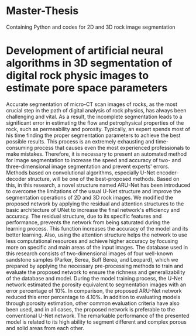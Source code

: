 # Master-Thesis
Containing Python and codes for 2D and 3D rock image segmentation

# Development of artificial neural algorithms in 3D segmentation of digital rock physic images to estimate pore space parameters

Accurate segmentation of micro-CT scan images of rocks, as the most crucial step in the path of
digital analysis of rock physics, has always been challenging and vital. As a result, the incomplete
segmentation leads to a significant error in estimating the flow and petrophysical properties of the
rock, such as permeability and porosity. Typically, an expert spends most of his time finding the
proper segmentation parameters to achieve the best possible results. This process is an extremely
exhausting and time-consuming process that causes even the most experienced professionals to
make mistakes. Therefore, it is necessary to present an automated method for image segmentation
to increase the speed and accuracy of two- and three-dimensional image segmentation and prevent
experts' errors. Methods based on convolutional algorithms, especially U-Net encoder-decoder
structure, will be one of the best-proposed methods. Based on this, in this research, a novel
structure named ARU-Net has been introduced to overcome the limitations of the usual U-Net
structure and improve the segmentation operations of 2D and 3D rock images. We modified the
proposed network by applying the residual and attention structures to the basic architecture of UNet to increase the final network's efficiency and accuracy. The residual structure, due to its
specific features and performance, prevents the network from being saturated during the learning
process. This function increases the accuracy of the model and its better learning. Also, using the
attention structure helps the network to use less computational resources and achieve higher
accuracy by focusing more on specific and main areas of the input images. The database used in
this research consists of two-dimensional images of four well-known sandstone samples (Parker,
Berea, Buff Berea, and Leopard), which we prepared by applying the necessary pre-processing
methods to train and evaluate the proposed network to ensure the richness and generalizability of
the database and model. During the model training process, the U-Net network estimated the
porosity equivalent to segmentation images with an error percentage of 10%. In comparison, the
proposed ARU-Net network reduced this error percentage to 4.10%. In addition to evaluating
models through porosity estimation, other common evaluation criteria have also been used, and in
all cases, the proposed network is preferable to the conventional U-Net network. The remarkable
performance of the presented model is related to its high ability to segment different and complex
porous and solid areas from each other.
